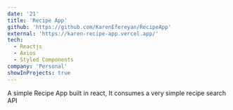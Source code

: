 ```yaml
---
date: '21'
title: 'Recipe App'
github: 'https://github.com/KarenEfereyan/RecipeApp'
external: 'https://karen-recipe-app.vercel.app/'
tech:
  - Reactjs
  - Axios
  - Styled Components
company: 'Personal'
showInProjects: true
---
```


A simple Recipe App built in react, It consumes a very simple recipe search API
